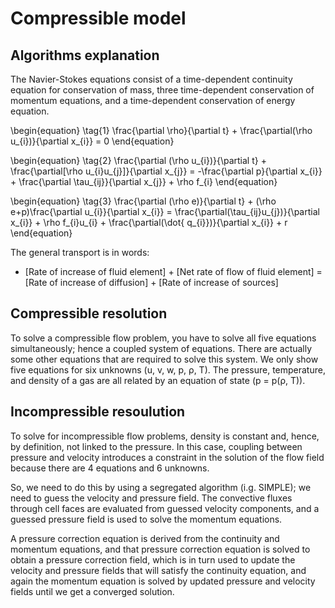 # Compressible model

## Algorithms explanation

The Navier-Stokes equations consist of a time-dependent continuity equation for conservation of mass, three 
time-dependent conservation of momentum equations, and a time-dependent conservation of energy equation.

\begin{equation}
\tag{1}
\frac{\partial \rho}{\partial t} + \frac{\partial(\rho u_{i})}{\partial x_{i}} = 0
\end{equation}


\begin{equation}
\tag{2}
\frac{\partial (\rho u_{i})}{\partial t} + \frac{\partial[\rho u_{i}u_{j}]}{\partial x_{j}} = -\frac{\partial p}{\partial x_{i}} + \frac{\partial \tau_{ij}}{\partial x_{j}} + \rho f_{i} 
\end{equation}

\begin{equation}
\tag{3}
\frac{\partial (\rho e)}{\partial t} + (\rho e+p)\frac{\partial u_{i}}{\partial x_{i}} = \frac{\partial(\tau_{ij}u_{j})}{\partial x_{i}} + \rho f_{i}u_{i} + \frac{\partial(\dot{ q_{i}})}{\partial x_{i}} + r
\end{equation}

The general transport is in words:

- [Rate of increase of fluid element] + [Net rate of flow of fluid element] = [Rate of increase of diffusion] + [Rate of increase of sources]

## Compressible resolution

To solve a compressible flow problem, you have to solve all five equations simultaneously; hence a coupled system 
of equations. There are actually some other equations that are required to solve this system. We only show five 
equations for six unknowns (u, v, w, p, ρ, T). The pressure, temperature, and density of a gas are all related by 
an equation of state (p = p(ρ, T)).

## Incompressible resoulution

To solve for incompressible flow problems, density is constant and, hence, by definition, not linked to the pressure. 
In this case, coupling between pressure and velocity introduces a constraint in the solution of the flow field because 
there are 4 equations and 6 unknowns.

So, we need to do this by using a segregated algorithm (i.g. SIMPLE); we need to guess the velocity and pressure field. 
The convective fluxes through cell faces are evaluated from guessed velocity components, and a guessed pressure field is 
used to solve the momentum equations.

A pressure correction equation is derived from the continuity and momentum equations, and that pressure correction 
equation is solved to obtain a pressure correction field, which is in turn used to update the velocity and pressure 
fields that will satisfy the continuity equation, and again the momentum equation is solved by updated pressure and 
velocity fields until we get a converged solution.
